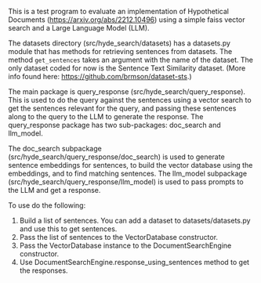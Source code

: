 This is a test program to evaluate an implementation of Hypothetical Documents 
(https://arxiv.org/abs/2212.10496) using a simple faiss vector search and a Large 
Language Model (LLM). 

The datasets directory (src/hyde_search/datasets) has a datasets.py module that has 
methods for retrieving sentences from datasets. The method `get_sentences` takes 
an argument with the name of the dataset. The only dataset coded for now is the 
Sentence Text Similarity dataset. (More info found here: https://github.com/brmson/dataset-sts.)

The main package is query_response (src/hyde_search/query_response). This is used to 
do the query against the sentences using a vector search to get the sentences relevant 
for the query, and passing these sentences along to the query to the LLM to generate the 
response. The query_response package has two sub-packages: doc_search and llm_model. 

The doc_search subpackage (src/hyde_search/query_response/doc_search) is used to generate 
sentence embeddings for sentences, to build the vector database using the embeddings, and 
to find matching sentences. The llm_model subpackage (src/hyde_search/query_response/llm_model) 
is used to pass prompts to the LLM and get a response.

To use do the following:
1. Build a list of sentences. You can add a dataset to datasets/datasets.py and use this to 
get sentences.
2. Pass the list of sentences to the VectorDatabase constructor.
3. Pass the VectorDatabase instance to the DocumentSearchEngine constructor.
4. Use DocumentSearchEngine.response_using_sentences method to get the responses. 
